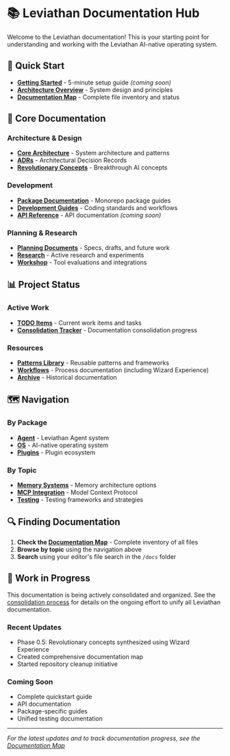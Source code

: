 # 📚 Leviathan Documentation Hub

Welcome to the Leviathan documentation! This is your starting point for understanding and working with the Leviathan AI-native operating system.

## 🚀 Quick Start

- **[Getting Started](./quickstart.md)** - 5-minute setup guide *(coming soon)*
- **[Architecture Overview](./architecture/README.md)** - System design and principles
- **[Documentation Map](./DOCUMENTATION_MAP.csv)** - Complete file inventory and status

## 📖 Core Documentation

### Architecture & Design
- **[Core Architecture](./architecture/)** - System architecture and patterns
- **[ADRs](./adr/)** - Architectural Decision Records
- **[Revolutionary Concepts](./concepts/revolutionary/)** - Breakthrough AI concepts

### Development
- **[Package Documentation](./packages/)** - Monorepo package guides
- **[Development Guides](./guides/)** - Coding standards and workflows
- **[API Reference](./api/)** - API documentation *(coming soon)*

### Planning & Research
- **[Planning Documents](./planning/)** - Specs, drafts, and future work
- **[Research](./research/)** - Active research and experiments
- **[Workshop](./workshop/)** - Tool evaluations and integrations

## 📊 Project Status

### Active Work
- **[TODO Items](./todo/)** - Current work items and tasks
- **[Consolidation Tracker](./consolidation-tracker.csv)** - Documentation consolidation progress

### Resources
- **[Patterns Library](./patterns/)** - Reusable patterns and frameworks
- **[Workflows](./workflows/)** - Process documentation (including Wizard Experience)
- **[Archive](./archive/)** - Historical documentation

## 🗺️ Navigation

### By Package
- **[Agent](./packages/agent/)** - Leviathan Agent system
- **[OS](./packages/os/)** - AI-native operating system
- **[Plugins](./packages/plugins/)** - Plugin ecosystem

### By Topic
- **[Memory Systems](./architecture/memory/)** - Memory architecture options
- **[MCP Integration](./architecture/mcp-orchestration.md)** - Model Context Protocol
- **[Testing](./testing/)** - Testing frameworks and strategies

## 🔍 Finding Documentation

1. **Check the [Documentation Map](./DOCUMENTATION_MAP.csv)** - Complete inventory of all files
2. **Browse by topic** using the navigation above
3. **Search** using your editor's file search in the `/docs` folder

## 🚧 Work in Progress

This documentation is being actively consolidated and organized. See the [consolidation process](./consolidation-process.md) for details on the ongoing effort to unify all Leviathan documentation.

### Recent Updates
- Phase 0.5: Revolutionary concepts synthesized using Wizard Experience
- Created comprehensive documentation map
- Started repository cleanup initiative

### Coming Soon
- Complete quickstart guide
- API documentation
- Package-specific guides
- Unified testing documentation

---

*For the latest updates and to track documentation progress, see the [Documentation Map](./DOCUMENTATION_MAP.csv)*